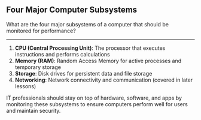 ## Four Major Computer Subsystems

What are the four major subsystems of a computer that should be monitored for performance?

---

1. **CPU (Central Processing Unit)**: The processor that executes instructions and performs calculations
2. **Memory (RAM)**: Random Access Memory for active processes and temporary storage
3. **Storage**: Disk drives for persistent data and file storage
4. **Networking**: Network connectivity and communication (covered in later lessons)

IT professionals should stay on top of hardware, software, and apps by monitoring these subsystems to ensure computers perform well for users and maintain security.

